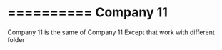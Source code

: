 ==========
Company 11
==========

Company 11 is the same of Company 11
Except that work with different folder

